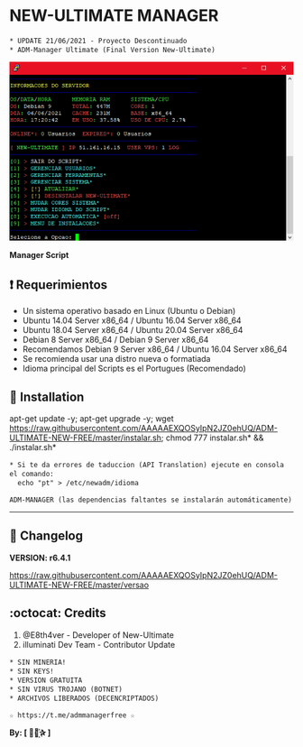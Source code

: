 ﻿# NEW-ULTIMATE MANAGER
```
* UPDATE 21/06/2021 - Proyecto Descontinuado
* ADM-Manager Ultimate (Final Version New-Ultimate)
```
![logo](https://github.com/AAAAAEXQOSyIpN2JZ0ehUQ/ADM-ULTIMATE-NEW-FREE/blob/master/Imagenes/ADM_ULTIMATE_NEW_FREE.png)

**Manager Script**

## :heavy_exclamation_mark: Requerimientos

* Un sistema operativo basado en Linux (Ubuntu o Debian)
* Ubuntu 14.04 Server x86_64 / Ubuntu 16.04 Server x86_64
* Ubuntu 18.04 Server x86_64  / Ubuntu 20.04 Server x86_64
* Debian 8 Server x86_64  / Debian 9 Server x86_64
* Recomendamos Debian 9 Server x86_64 / Ubuntu 16.04 Server x86_64
* Se recomienda usar una distro nueva o formatiada
* Idioma principal del Scripts es el Portugues (Recomendado)

## :book: Installation

apt-get update -y; apt-get upgrade -y; wget https://raw.githubusercontent.com/AAAAAEXQOSyIpN2JZ0ehUQ/ADM-ULTIMATE-NEW-FREE/master/instalar.sh; chmod 777 instalar.sh* && ./instalar.sh*

```
* Si te da errores de taduccion (API Translation) ejecute en consola el comando:  
  echo "pt" > /etc/newadm/idioma
```
```
ADM-MANAGER (las dependencias faltantes se instalarán automáticamente)
```
-------------------------------------------------------------------------------

## :scroll: Changelog

**VERSION: r6.4.1**

https://raw.githubusercontent.com/AAAAAEXQOSyIpN2JZ0ehUQ/ADM-ULTIMATE-NEW-FREE/master/versao

## :octocat: Credits

1. @E8th4ver - Developer of New-Ultimate
2. illuminati Dev Team - Contributor Update 

```
* SIN MINERIA! 
* SIN KEYS! 
* VERSION GRATUITA 
* SIN VIRUS TROJANO (BOTNET) 
* ARCHIVOS LIBERADOS (DECENCRIPTADOS)
```

```
☆ https://t.me/admmanagerfree ☆
```

**By: [  ⃘⃤꙰✰ ]**
